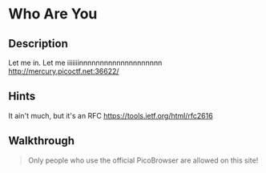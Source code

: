 # Who Are You

## Description

Let me in. Let me iiiiiiinnnnnnnnnnnnnnnnnnnn http://mercury.picoctf.net:36622/

## Hints

It ain't much, but it's an RFC https://tools.ietf.org/html/rfc2616

## Walkthrough

> Only people who use the official PicoBrowser are allowed on this site!
